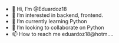 - 👋 Hi, I’m @Eduardoz18
- 👀 I’m interested in backend, frontend.
- 🌱 I’m currently learning Python
- 💞️ I’m looking to collaborate on Python
- 📫 How to reach me eduardoz18@hotm....

<!---
Eduardoz18/Eduardoz18 is a ✨ special ✨ repository because its `README.md` (this file) appears on your GitHub profile.
You can click the Preview link to take a look at your changes.
--->

